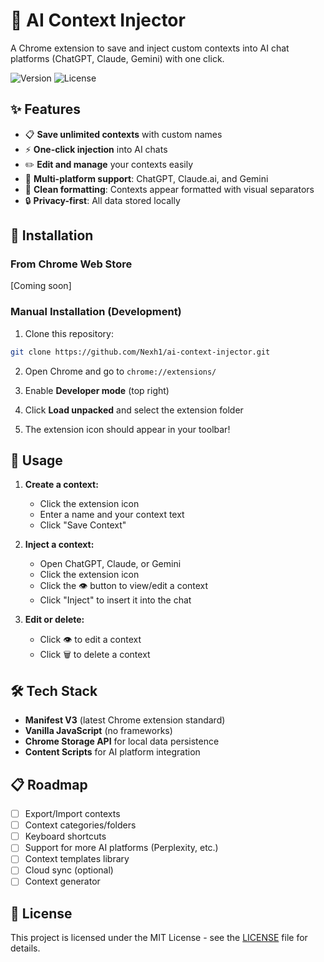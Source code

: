 # 🤖 AI Context Injector

A Chrome extension to save and inject custom contexts into AI chat platforms (ChatGPT, Claude, Gemini) with one click.

![Version](https://img.shields.io/badge/version-1.0.0-blue)
![License](https://img.shields.io/badge/license-MIT-green)

## ✨ Features

- 📋 **Save unlimited contexts** with custom names
- ⚡ **One-click injection** into AI chats
- ✏️ **Edit and manage** your contexts easily
- 🎯 **Multi-platform support**: ChatGPT, Claude.ai, and Gemini
- 🎨 **Clean formatting**: Contexts appear formatted with visual separators
- 🔒 **Privacy-first**: All data stored locally

## 🚀 Installation

### From Chrome Web Store
[Coming soon]

### Manual Installation (Development)

1. Clone this repository:
```bash
git clone https://github.com/Nexh1/ai-context-injector.git
```

2. Open Chrome and go to `chrome://extensions/`

3. Enable **Developer mode** (top right)

4. Click **Load unpacked** and select the extension folder

5. The extension icon should appear in your toolbar!

## 📖 Usage

1. **Create a context:**
   - Click the extension icon
   - Enter a name and your context text
   - Click "Save Context"

2. **Inject a context:**
   - Open ChatGPT, Claude, or Gemini
   - Click the extension icon
   - Click the 👁️ button to view/edit a context
   - Click "Inject" to insert it into the chat

3. **Edit or delete:**
   - Click 👁️ to edit a context
   - Click 🗑️ to delete a context

## 🛠️ Tech Stack

- **Manifest V3** (latest Chrome extension standard)
- **Vanilla JavaScript** (no frameworks)
- **Chrome Storage API** for local data persistence
- **Content Scripts** for AI platform integration

## 📋 Roadmap

- [ ] Export/Import contexts
- [ ] Context categories/folders
- [ ] Keyboard shortcuts
- [ ] Support for more AI platforms (Perplexity, etc.)
- [ ] Context templates library
- [ ] Cloud sync (optional)
- [ ] Context generator

## 📄 License

This project is licensed under the MIT License - see the [LICENSE](LICENSE) file for details.